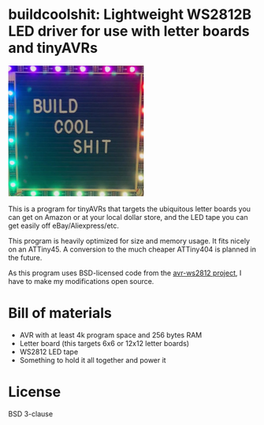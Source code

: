# buildcoolshit: Lightweight WS2812B LED driver for use with letter boards and tinyAVRs

![Build. Cool. Shit.](bcs.jpg)

This is a program for tinyAVRs that targets the ubiquitous letter boards you can get on Amazon or
at your local dollar store, and the LED tape you can get easily off eBay/Aliexpress/etc.

This program is heavily optimized for size and memory usage. It fits nicely on an ATTiny45. A conversion
to the much cheaper ATTiny404 is planned in the future.

As this program uses BSD-licensed code from the [avr-ws2812 project](https://github.com/stephendpmurphy/avr-ws2812), I have to make my modifications
open source.

# Bill of materials

* AVR with at least 4k program space and 256 bytes RAM
* Letter board (this targets 6x6 or 12x12 letter boards)
* WS2812 LED tape
* Something to hold it all together and power it

# License

BSD 3-clause
